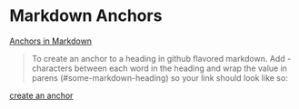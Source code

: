 # Markdown Anchors

[Anchors in Markdown](https://roachhd.gitbooks.io/master-markdown/content/syntax/anchors.html)

> To create an anchor to a heading in github flavored markdown. Add - characters between each word in the heading and wrap the value in parens (#some-markdown-heading) so your link should look like so:

[create an anchor](#anchors-in-markdown)
